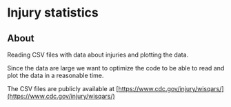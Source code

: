 # Injury statistics

## About

Reading CSV files with data about injuries and plotting the data.

Since the data are large we want to optimize the code to be able to read and plot the data in a reasonable time.

The CSV files are publicly available at [https://www.cdc.gov/injury/wisqars/](https://www.cdc.gov/injury/wisqars/)
